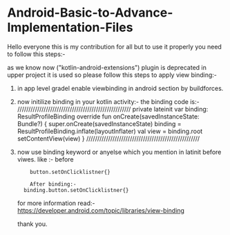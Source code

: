 # Android-Basic-to-Advance-Implementation-Files

Hello everyone this is my contribution for all but to use it properly you need to follow this steps:-

as we know now ("kotlin-android-extensions") plugin is deprecated in upper project it is used so please follow this steps to apply view binding:-
1. in app level gradel enable viewbinding in android section by buildforces.
2. now initilize binding in your kotlin activity:-
   the binding code is:-
   ////////////////////////////////////////////////////
   private lateinit var binding: ResultProfileBinding
override fun onCreate(savedInstanceState: Bundle?) {
    super.onCreate(savedInstanceState)
    binding = ResultProfileBinding.inflate(layoutInflater)
    val view = binding.root
    setContentView(view)
}
 ////////////////////////////////////////////////////
3. now use binding keyword or anyelse which you mention in latinit before viwes.
   like :- before
   
           button.setOnClicklistner{}

           After binding:-
         binding.button.setOnClicklistner{}

   for more information read:-
   https://developer.android.com/topic/libraries/view-binding

   thank you.
